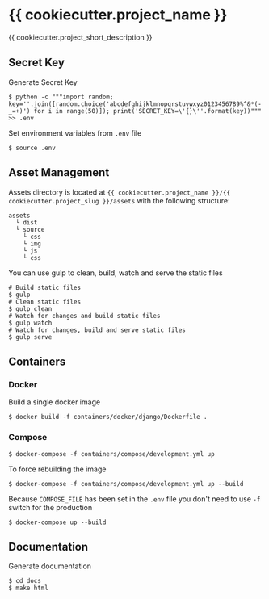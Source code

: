 # {{ cookiecutter.project_name }}

{{ cookiecutter.project_short_description }}
## Secret Key
Generate Secret Key
``` shell
$ python -c """import random; key=''.join([random.choice('abcdefghijklmnopqrstuvwxyz0123456789%^&*(-_=+)') for i in range(50)]); print('SECRET_KEY=\'{}\''.format(key))""" >> .env
```
Set environment variables from `.env` file
``` shell
$ source .env  
```

## Asset Management
Assets directory is located at `{{ cookiecutter.project_name }}/{{ cookiecutter.project_slug }}/assets`
with the following structure:

```
assets
  └ dist
  └ source
    └ css
    └ img
    └ js
    └ css
```
You can use gulp to clean, build, watch and serve the static files

``` shell
# Build static files
$ gulp
# Clean static files
$ gulp clean
# Watch for changes and build static files
$ gulp watch
# Watch for changes, build and serve static files
$ gulp serve
```
## Containers
### Docker
Build a single docker image
``` shell
$ docker build -f containers/docker/django/Dockerfile .
```
### Compose

``` shell
$ docker-compose -f containers/compose/development.yml up
```
To force rebuilding the image
``` shell
$ docker-compose -f containers/compose/development.yml up --build
```
Because `COMPOSE_FILE` has been set in the `.env` file you don't need to use `-f`
switch for the production
``` shell
$ docker-compose up --build
```

## Documentation
Generate documentation
``` shell
$ cd docs
$ make html
```

